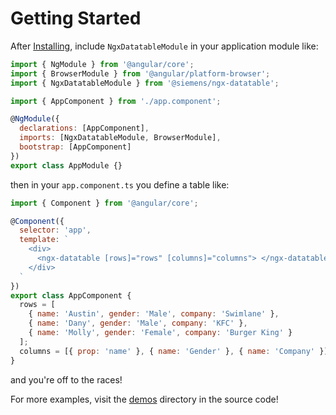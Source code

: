 # Getting Started

After [Installing](installing.md), include `NgxDatatableModule`
in your application module like:

```javascript
import { NgModule } from '@angular/core';
import { BrowserModule } from '@angular/platform-browser';
import { NgxDatatableModule } from '@siemens/ngx-datatable';

import { AppComponent } from './app.component';

@NgModule({
  declarations: [AppComponent],
  imports: [NgxDatatableModule, BrowserModule],
  bootstrap: [AppComponent]
})
export class AppModule {}
```

then in your `app.component.ts` you define a table like:

```javascript
import { Component } from '@angular/core';

@Component({
  selector: 'app',
  template: `
    <div>
      <ngx-datatable [rows]="rows" [columns]="columns"> </ngx-datatable>
    </div>
  `
})
export class AppComponent {
  rows = [
    { name: 'Austin', gender: 'Male', company: 'Swimlane' },
    { name: 'Dany', gender: 'Male', company: 'KFC' },
    { name: 'Molly', gender: 'Female', company: 'Burger King' }
  ];
  columns = [{ prop: 'name' }, { name: 'Gender' }, { name: 'Company' }];
}
```

and you're off to the races!

For more examples, visit the
[demos](https://github.com/swimlane/angular2-data-table/tree/master/demo) directory
in the source code!

